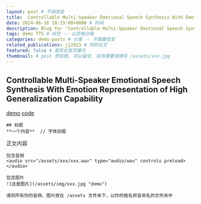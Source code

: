 ```yaml
---
layout: post # 不用改变
title:  Controllable Multi-Speaker Emotional Speech Synthesis With Emotion Representation of High Generalization Capability # 博客标题
date: 2024-06-16 18:33:00+0800 # 时间
description: Blog for "Controllable Multi-Speaker Emotional Speech Synthesis With Emotion Representation of High Generalization Capability" # 博客描述
tags: demo TTS # 标签 -- 以空格分隔
categories: demo-posts # 分类 -- 不需要改变
related_publications: jj2023 # 你的论文
featured: false # 是否在首页展示
thumbnail: # post 预览图, 可以留空, 如有需要请填写 /assets/xxx.jpg
---
```


## Controllable Multi-Speaker Emotional Speech Synthesis With Emotion Representation of High Generalization Capability

[demo](https://woaki.github.io/cmetts/) [code](https://github.com/woaki/tacotron2-cmetts)

```
## 标题
**一个内容**  // 字体加粗
```

正文内容

```
包含音频
<audio src="/assets/xxx/xxx.wav" type="audio/wav" controls preload></audio>

包含图片
![这是图片](/assets/img/xxx.jpg "demo")

请将所有你的音频、图片放在 /assets 文件夹下，以你的姓名拼音命名的文件夹中
```



